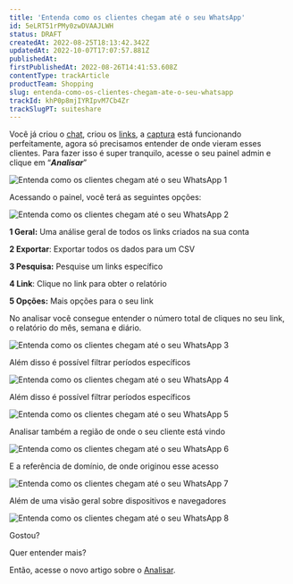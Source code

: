```yaml
---
title: 'Entenda como os clientes chegam até o seu WhatsApp'
id: 5eLRT51rPMy0zwDVAAJLWH
status: DRAFT
createdAt: 2022-08-25T18:13:42.342Z
updatedAt: 2022-10-07T17:07:57.881Z
publishedAt: 
firstPublishedAt: 2022-08-26T14:41:53.608Z
contentType: trackArticle
productTeam: Shopping
slug: entenda-como-os-clientes-chegam-ate-o-seu-whatsapp
trackId: khP0p8mjIYRIpvM7Cb4Zr
trackSlugPT: suiteshare
---
```


Você já criou o [chat](https://help.vtex.com/pt/tutorial/chat--2HdGrTcSYL1ZIXy7QTWE5), criou os [links](https://help.vtex.com/pt/tutorial/links--7h7YXPFovF2k5z6ZSZs5WB), a [captura](https://help.vtex.com/pt/tutorial/formulario-de-captura--6NJ6JyS3x5P2iWEZGadHAo) está funcionando perfeitamente, agora só precisamos entender de onde vieram esses clientes. Para fazer isso é super tranquilo, acesse o seu painel admin e clique em “_**Analisar**_” 

![Entenda como os clientes chegam até o seu WhatsApp 1](//images.ctfassets.net/alneenqid6w5/5wsUGreWmGzlbgMNYFiKmg/996bf462e45d3274236d3d70246dca78/Screenshot_2022-08-25_at_15-24-42_Entenda_como_os_clientes_chegam_at___o_seu_WhatsApp.png)

Acessando o painel, você terá as seguintes opções: 

![Entenda como os clientes chegam até o seu WhatsApp 2](//images.ctfassets.net/alneenqid6w5/rERjlfyQ0Ck7UZTukK1nX/54d8ca1cdbb8216136dd9f19af636144/Screenshot_2022-08-25_at_15-25-53_Entenda_como_os_clientes_chegam_at___o_seu_WhatsApp.png)

**1 Geral:** Uma análise geral de todos os links criados na sua conta

**2 Exportar**: Exportar todos os dados para um CSV 

**3 Pesquisa:** Pesquise um links específico

**4 Link**: Clique no link para obter o relatório

**5 Opções:** Mais opções para o seu link  

No analisar você consegue entender o número total de cliques no seu link, o relatório do mês, semana e diário. 

![Entenda como os clientes chegam até o seu WhatsApp 3](//images.ctfassets.net/alneenqid6w5/1ks9WLyhVQ3X0jNrvOSVeT/9f0f3450ebe47a4fbe777d5052b52a5a/Screenshot_2022-08-25_at_15-32-26_Entenda_como_os_clientes_chegam_at___o_seu_WhatsApp.png)

Além disso é possível filtrar períodos específicos 

![Entenda como os clientes chegam até o seu WhatsApp 4](//images.ctfassets.net/alneenqid6w5/6SLlRKkWTRV7KdKYWVl8zs/3fb77230a60ed93026c8122a1be89711/Screenshot_2022-08-25_at_15-39-59_Entenda_como_os_clientes_chegam_at___o_seu_WhatsApp.png)

Além disso é possível filtrar períodos específicos

![Entenda como os clientes chegam até o seu WhatsApp 5](//images.ctfassets.net/alneenqid6w5/6EmQOv4uPAdhAxT2Mo8Nur/bb80d00d59f31098c0a90c49e94103b7/Screenshot_2022-08-25_at_15-42-13_Entenda_como_os_clientes_chegam_at___o_seu_WhatsApp.png)

Analisar também a região de onde o seu cliente está vindo

![Entenda como os clientes chegam até o seu WhatsApp 6](//images.ctfassets.net/alneenqid6w5/5iYtWzO8XFn2oHCCe1GqZR/271dec5624608a53f1adff8e31347321/Screenshot_2022-08-25_at_15-43-10_Entenda_como_os_clientes_chegam_at___o_seu_WhatsApp.png)

E a referência de domínio, de onde originou esse acesso 

![Entenda como os clientes chegam até o seu WhatsApp 7](//images.ctfassets.net/alneenqid6w5/2mOHLwD91XCdPVFLplkdTb/01e92096688aa4cad6a2f2552c02bb2a/Screenshot_2022-08-25_at_15-47-17_Entenda_como_os_clientes_chegam_at___o_seu_WhatsApp.png)

Além de uma visão geral sobre dispositivos e navegadores

![Entenda como os clientes chegam até o seu WhatsApp 8](//images.ctfassets.net/alneenqid6w5/7Ak1oh5FTardmnq18olO0U/3e2ac6b3487ee8a15c5ee369d999bf50/Screenshot_2022-08-25_at_15-48-00_Entenda_como_os_clientes_chegam_at___o_seu_WhatsApp.png)

Gostou? 

Quer entender mais? 

Então, acesse o novo artigo sobre o [Analisar](https://help.vtex.com/pt/tutorial/analisar--2CXK5aUzKMpaV3RAVSYj1).
